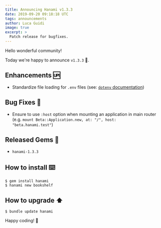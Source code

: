 ```yaml
---
title: Announcing Hanami v1.3.3
date: 2019-09-20 09:18:18 UTC
tags: announcements
author: Luca Guidi
image: true
excerpt: >
  Patch release for bugfixes.
---
```


Hello wonderful community!

Today we're happy to announce `v1.3.3` 🙌.

## Enhancements 🆙

- Standardize file loading for `.env` files (see: [`dotenv` documentation](https://github.com/bkeepers/dotenv#what-other-env-files-can-i-use))

## Bug Fixes 🐞

- Ensure to use `:host` option when mounting an application in main router (e.g. `mount Beta::Application.new, at: "/", host: "beta.hanami.test"`)

## Released Gems 💎

- `hanami-1.3.3`

## How to install ⌨️

```shell
$ gem install hanami
$ hanami new bookshelf
```

## How to upgrade ⬆

```shell
$ bundle update hanami
```

Happy coding! 🌸
